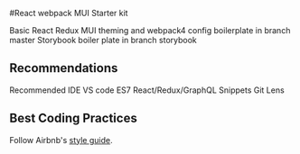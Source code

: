 #React webpack MUI Starter kit

Basic React Redux MUI theming and webpack4 config boilerplate in branch master
Storybook boiler plate in branch storybook

## Recommendations
Recommended IDE VS code
ES7 React/Redux/GraphQL Snippets
Git Lens

## Best Coding Practices
Follow Airbnb's [style guide](https://github.com/airbnb/javascript/tree/master/react).


